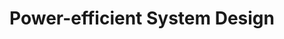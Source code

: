 ---
type: book
publisher: "Springer"
title: "Power-efficient System Design"
isbn: 978-1-4419-6387-1
year: 2008
authors:
  - name: Panda
    first: Preeti Ranjan
  - name: Shrivastava
    first: Aviral
  - name: Silpa
    first: B.V.N.
  - name: Gummidipudi
    first: Krishnaiah
---